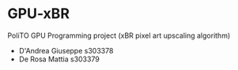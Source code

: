 # GPU-xBR

PoliTO GPU Programming project (xBR pixel art upscaling algorithm)

- D'Andrea Giuseppe s303378
- De Rosa Mattia s303379

